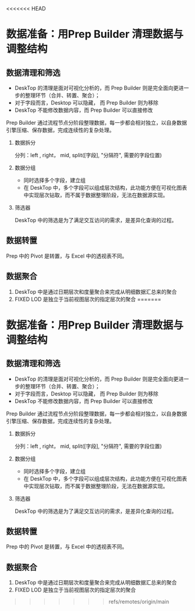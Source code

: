 <<<<<<< HEAD
# 数据准备：用Prep Builder 清理数据与调整结构

## 数据清理和筛选

* DeskTop 的清理是面对可视化分析的，而 Prep Builder 则是完全面向更进一步的整理环节（合并、转置、聚合）；
* 对于字段而言，Desktop 可以隐藏， 而 Prep Builder 则为移除
* DeskTop 不能修改数据内容，而 Prep Builder 可以直接修改

Prep Builder 通过流程节点分阶段整理数据，每一步都会相对独立，以自身数据引擎压缩、保存数据，完成连续性的复杂处理。

1. 数据拆分

   分列：left , right， mid, split([字段], "分隔符", 需要的字段位置)

2. 数据分组

   * 同时选择多个字段，建立组
   * 在 DeskTop 中，多个字段可以组成层次结构，此功能方便在可视化图表中实现层次钻取，而不属于数据整理阶段，无法在数据源实现。

3. 筛选器

   DeskTop 中的筛选是为了满足交互访问的需求，是差异化查询的过程。

## 数据转置

Prep 中的 Pivot 是转置，与 Excel 中的透视表不同。

## 数据聚合

1. DeskTop 中是通过日期层次和度量聚合来完成从明细数据汇总来的聚合
2. FIXED LOD 是独立于当前视图层次的指定层次的聚合
=======
# 数据准备：用Prep Builder 清理数据与调整结构

## 数据清理和筛选

* DeskTop 的清理是面对可视化分析的，而 Prep Builder 则是完全面向更进一步的整理环节（合并、转置、聚合）；
* 对于字段而言，Desktop 可以隐藏， 而 Prep Builder 则为移除
* DeskTop 不能修改数据内容，而 Prep Builder 可以直接修改

Prep Builder 通过流程节点分阶段整理数据，每一步都会相对独立，以自身数据引擎压缩、保存数据，完成连续性的复杂处理。

1. 数据拆分

   分列：left , right， mid, split([字段], "分隔符", 需要的字段位置)

2. 数据分组

   * 同时选择多个字段，建立组
   * 在 DeskTop 中，多个字段可以组成层次结构，此功能方便在可视化图表中实现层次钻取，而不属于数据整理阶段，无法在数据源实现。

3. 筛选器

   DeskTop 中的筛选是为了满足交互访问的需求，是差异化查询的过程。

## 数据转置

Prep 中的 Pivot 是转置，与 Excel 中的透视表不同。

## 数据聚合

1. DeskTop 中是通过日期层次和度量聚合来完成从明细数据汇总来的聚合
2. FIXED LOD 是独立于当前视图层次的指定层次的聚合
>>>>>>> refs/remotes/origin/main
